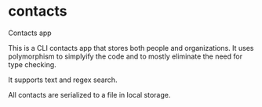 # contacts

Contacts app

This is a CLI contacts app that stores both people and organizations. It uses polymorphism to simplyify the code and to mostly eliminate the need for type checking. 

It supports text and regex search. 

All contacts are serialized to a file in local storage.
